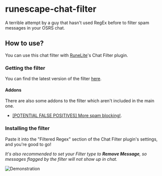 # runescape-chat-filter
A terrible attempt by a guy that hasn't used RegEx before to filter spam messages in your OSRS chat.

## How to use?
You can use this chat filter with [RuneLite](https://runelite.net)'s Chat Filter plugin.

### Getting the filter
You can find the latest version of the filter [here](https://raw.githubusercontent.com/Vukky123/runescape-chat-filter/main/filter).

#### Addons
There are also some addons to the filter which aren't included in the main one.
* [[POTENTIAL FALSE POSITIVES] More spam blocking!](https://raw.githubusercontent.com/Vukky123/runescape-chat-filter/main/filter-fprisk).

### Installing the filter
Paste it into the "Filtered Regex" section of the Chat Filter plugin's settings, and you're good to go!

*It's also recommended to set your Filter type to **Remove Message**, so messages flagged by the filter will not show up in chat.*

![Demonstration](https://i.imgur.com/5KonraL.gif)
